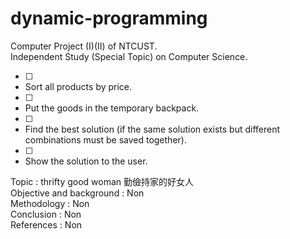 # dynamic-programming

Computer Project (I)(II) of NTCUST.<br>
Independent Study (Special Topic) on Computer Science.<br>


- [ ] <li> Sort all products by price.
- [ ] <li> Put the goods in the temporary backpack.
- [ ] <li> Find the best solution (if the same solution exists but different combinations must be saved together).
- [ ] <li> Show the solution to the user.


Topic : thrifty good woman 勤儉持家的好女人<br>
Objective and background : Non<br>
Methodology : Non<br>
Conclusion : Non<br>
References : Non<br>

